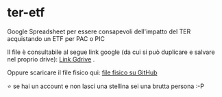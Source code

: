 # ter-etf
Google Spreadsheet per essere consapevoli dell'impatto del TER acquistando un ETF per PAC o PIC

Il file è consultabile al segue link google (da cui si può duplicare e salvare nel proprio drive): [Link Gdrive](https://docs.google.com/spreadsheets/d/1mrxPOyDu7bfcVR9TJKy8cE9NZyJOAFuXhIoM5kngOlo/edit?usp=sharing) .

Oppure scaricare il file fisico qui: [file fisico su GitHub]()

⭐️ se hai un account e non lasci una stellina sei una brutta persona :-P
